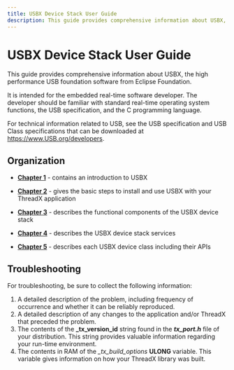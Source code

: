 ```yaml
---
title: USBX Device Stack User Guide
description: This guide provides comprehensive information about USBX, the high performance USB foundation software from Eclipse Foundation.
---
```


# USBX Device Stack User Guide

This guide provides comprehensive information about USBX, the high performance USB foundation software from Eclipse Foundation.

It is intended for the embedded real-time software developer. The developer should be familiar with standard real-time operating system functions, the USB specification, and the C programming language.

For technical information related to USB, see the USB specification and USB Class specifications that can be downloaded at https://www.USB.org/developers.

## Organization

- [**Chapter 1**](usbx-device-stack-1.md) - contains an introduction to USBX

- [**Chapter 2**](usbx-device-stack-2.md) - gives the basic steps to install and use USBX with your ThreadX application

- [**Chapter 3**](usbx-device-stack-3.md) - describes the functional components of the USBX device stack

- [**Chapter 4**](usbx-device-stack-4.md) - describes the USBX device stack services

- [**Chapter 5**](usbx-device-stack-5.md) - describes each USBX device class including their APIs

## Troubleshooting

For troubleshooting, be sure to collect the following information:

1. A detailed description of the problem, including frequency of occurrence and whether it can be reliably reproduced.
2. A detailed description of any changes to the application and/or ThreadX that preceded the problem.
3. The contents of the **_tx_version_id** string found in the ***tx_port.h*** file of your distribution. This string provides valuable information regarding your run-time environment.
4. The contents in RAM of the *_tx_build_options* **ULONG** variable. This variable gives information on how your ThreadX library was built.
